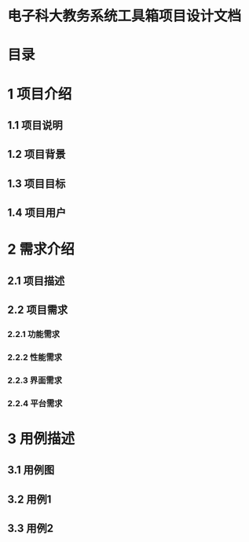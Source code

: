 # 电子科大教务系统工具箱项目设计文档

# 目录

# 1 项目介绍

## 1.1 项目说明



## 1.2 项目背景



## 1.3 项目目标

## 1.4 项目用户

# 2 需求介绍

## 2.1 项目描述

## 2.2 项目需求

### 2.2.1 功能需求

### 2.2.2 性能需求

### 2.2.3 界面需求

### 2.2.4 平台需求

# 3 用例描述

## 3.1 用例图

## 3.2 用例1

## 3.3 用例2



